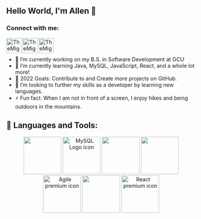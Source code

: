## Hello World, I'm Allen 👋
### Connect with me:
[<img align="left" alt="TheMightyCraig | LinkedIn" height="40px" width="40px" src="https://cdn.jsdelivr.net/npm/simple-icons@v3/icons/linkedin.svg" />][linkedin]
[<img align="left" alt="TheMightyCraig | pluralsight" height="40px" width="40px" src="https://cdn.jsdelivr.net/npm/simple-icons@v3/icons/pluralsight.svg" />][pluralsight]
[<img align="left" alt="TheMightyCraig | YouTube" height="40px" width="40px" src="https://cdn.jsdelivr.net/npm/simple-icons@v3/icons/youtube.svg" />][youtube]
<br />
<br/>


- 🔭 I’m currently working on my B.S. in Software Development at GCU
- 🌱 I’m currently learning Java, MySQL, JavaScript, React, and a whole lot more!
- 🥅 2022 Goals: Contribute to and Create more projects on GitHub.
- 👯 I’m looking to further my skills as a developer by learning new languages.
- ⚡ Fun fact: When I am not in front of a screen, I enjoy hikes and being outdoors in the mountains.




## 🧰 Languages and Tools:
<p align="center">  
 <img src="https://cdn.jsdelivr.net/npm/programming-languages-logos/src/java/java.png" height="100">
 <img alt="MySQL Logo icon" src="https://img.icons8.com/ios-filled/344/mysql-logo.png" lazy="loaded"  height="100"> 
 <img src="https://cdn.jsdelivr.net/npm/programming-languages-logos/src/javascript/javascript.png" height="100">
 <img src="https://cdn.jsdelivr.net/npm/programming-languages-logos/src/html/html.png" height="100">
 <img width="100" height="100" src="https://www.flaticon.com/premium-icon/icons/svg/2974/2974331.svg" alt="Agile premium icon" title="Agile premium icon" class="loaded">
 <img width="100" height="100" id="details-enlarged-image" class="js-search-result-thumbnail responsive-img" src="https://as2.ftcdn.net/jpg/03/22/95/69/500_F_322956978_9ESBVewTYdhSu9G6qf2JazX9tUsdh53g.jpg"  >
 
 <!---CURRENTLY LEARNING THESE LANGUAGES--->
 <img width="100" height="100" src="https://www.flaticon.com/premium-icon/icons/svg/1183/1183672.svg" alt="React premium icon" title="React premium icon" class="loaded">

 </p>


[pluralsight]: https://app.pluralsight.com/profile/TheMightyCraig
[youtube]: https://www.youtube.com/channel/UCCnIYZl63t0yWPRST99OvNA
[linkedin]: https://www.linkedin.com/in/allen-craig-036693184/

